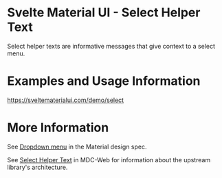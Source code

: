 # Svelte Material UI - Select Helper Text

Select helper texts are informative messages that give context to a select menu.

# Examples and Usage Information

https://sveltematerialui.com/demo/select

# More Information

See [Dropdown menu](https://material.io/components/menus#dropdown-menu) in the Material design spec.

See [Select Helper Text](https://github.com/material-components/material-components-web/tree/v13.0.0/packages/mdc-select/helper-text) in MDC-Web for information about the upstream library's architecture.
